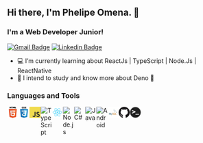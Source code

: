 ## Hi there, I'm Phelipe Omena. 👋
### I'm a Web Developer Junior!


[![Gmail Badge](https://img.shields.io/badge/-Gmail-c14438?style=for-the-badge&logo=Gmail&logoColor=white&link=mailto:phelipeomena58@gmaill.com)](mailto:phelipeomena58@gmail.com)
[![Linkedin Badge](https://img.shields.io/badge/-LinkedIn-blue?style=for-the-badge&logo=Linkedin&logoColor=white&link=https://https://www.linkedin.com/in/phelipe-omena-235b961ab///)](https://www.linkedin.com/in/phelipe-omena-235b961ab/)

- 💻 I’m currently learning about ReactJs | TypeScript | Node.Js | ReactNative
- 📓 I intend to study and know more about Deno 🦕

### Languages and Tools

<img align="left" alt="HTML5" width="26px" src="https://raw.githubusercontent.com/github/explore/80688e429a7d4ef2fca1e82350fe8e3517d3494d/topics/html/html.png" />
<img align="left" alt="CSS3" width="26px" src="https://raw.githubusercontent.com/github/explore/80688e429a7d4ef2fca1e82350fe8e3517d3494d/topics/css/css.png" />
<img align="left" alt="JavaScript" width="26px" src="https://raw.githubusercontent.com/github/explore/80688e429a7d4ef2fca1e82350fe8e3517d3494d/topics/javascript/javascript.png" />
<img align="left" alt="TypeScript" width="26px" src="https://user-images.githubusercontent.com/38151364/89708934-a7dbce00-d951-11ea-8ff1-1b7991267c05.png" />
<img align="left" alt="React" width="26px" src="https://raw.githubusercontent.com/github/explore/80688e429a7d4ef2fca1e82350fe8e3517d3494d/topics/react/react.png" />
<img align="left" alt="Node.js" width="26px" src="https://user-images.githubusercontent.com/38151364/89709011-5718a500-d952-11ea-8b62-cbba56cbe1cd.png" />
<img align="left" alt="C#" width="26px" src="https://user-images.githubusercontent.com/62610767/90547047-4db4e700-e161-11ea-964c-d3a969ec95a1.png">
<img align="left" alt="Java" width="26px" src="https://user-images.githubusercontent.com/38151364/89708809-bfff1d80-d950-11ea-9be0-5bdf60e4c6ef.jpg" />
<img align="left" alt="Android" width="26px" src="https://user-images.githubusercontent.com/62610767/90550220-03823480-e166-11ea-8f41-4eec28a187db.png">
<img align="left" alt="MySQL" width="26px" src="https://raw.githubusercontent.com/github/explore/80688e429a7d4ef2fca1e82350fe8e3517d3494d/topics/mysql/mysql.png" />
<img align="left" alt="GitHub" width="26px" src="https://raw.githubusercontent.com/github/explore/78df643247d429f6cc873026c0622819ad797942/topics/github/github.png" />
<img align="left" alt="HTML5" width="26px" src="https://raw.githubusercontent.com/github/explore/80688e429a7d4ef2fca1e82350fe8e3517d3494d/topics/terminal/terminal.png" />
<br>
<br>

